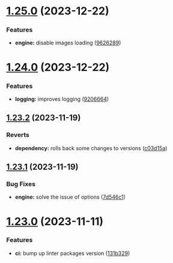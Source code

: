 # [1.25.0](https://github.com/ghorbani-mohammad/Crawler-Framework/compare/v1.24.0...v1.25.0) (2023-12-22)


### Features

* **engine:** disable images loading ([9626289](https://github.com/ghorbani-mohammad/Crawler-Framework/commit/962628917382e07397af462f9a467babbc6b4662))



# [1.24.0](https://github.com/ghorbani-mohammad/Crawler-Framework/compare/v1.23.2...v1.24.0) (2023-12-22)


### Features

* **logging:** improves logging ([9206664](https://github.com/ghorbani-mohammad/Crawler-Framework/commit/920666408c989e19d0d65a801a0f0204e9820a2d))



## [1.23.2](https://github.com/ghorbani-mohammad/Crawler-Framework/compare/v1.23.1...v1.23.2) (2023-11-19)


### Reverts

* **dependency:** rolls back some changes to versions ([c03d15a](https://github.com/ghorbani-mohammad/Crawler-Framework/commit/c03d15a78422ec99cb40f8a5f72c774aed5e798b))



## [1.23.1](https://github.com/ghorbani-mohammad/Crawler-Framework/compare/v1.23.0...v1.23.1) (2023-11-19)


### Bug Fixes

* **engine:** solve the issue of options ([7d546c1](https://github.com/ghorbani-mohammad/Crawler-Framework/commit/7d546c1569b536cd3591862658d04012e8c2b906))



# [1.23.0](https://github.com/ghorbani-mohammad/Crawler-Framework/compare/v1.22.1...v1.23.0) (2023-11-11)


### Features

* **ci:** bump up linter packages version ([131b329](https://github.com/ghorbani-mohammad/Crawler-Framework/commit/131b3292a4c8694ce23fd070d88c769dfe6054bb))



